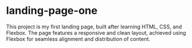 # landing-page-one
This project is my first landing page, built after learning HTML, CSS, and Flexbox. The page features a responsive and clean layout, achieved using Flexbox for seamless alignment and distribution of content. 
